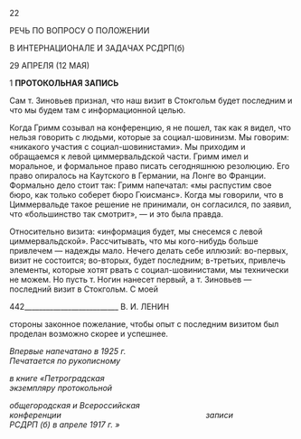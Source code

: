 22

РЕЧЬ ПО ВОПРОСУ О ПОЛОЖЕНИИ

В ИНТЕРНАЦИОНАЛЕ И ЗАДАЧАХ РСДРП(б)

29 АПРЕЛЯ (12 МАЯ)

1 **ПРОТОКОЛЬНАЯ ЗАПИСЬ**

Сам т. Зиновьев признал, что наш визит в Стокгольм будет последним и что мы бу­дем там с информационной целью.

Когда Гримм созывал на конференцию, я не пошел, так как я видел, что нельзя гово­рить с людьми, которые за социал-шовинизм. Мы говорим: «никакого участия с соци­ал-шовинистами». Мы приходим и обращаемся к левой циммервальдской части. Гримм имел и моральное, и формальное право писать сегодняшнюю резолюцию. Его право опиралось на Каутского в Германии, на Лонге во Франции. Формально дело стоит так: Гримм напечатал: «мы распустим свое бюро, как только соберет бюро Гюисманс». Ко­гда мы говорили, что в Циммервальде такое решение не принимали, он согласился, по заявил, что «большинство так смотрит», — и это была правда.

Относительно визита: «информация будет, мы снесемся с левой циммервальдской». Рассчитывать, что мы кого-нибудь больше привлечем — надежды мало. Нечего делать себе иллюзий: во-первых, визит не состоится; во-вторых, будет последним; в-третьих, привлечь элементы, которые хотят рвать с социал-шовинистами, мы технически не мо­жем. Но пусть т. Ногин нанесет первый, а т. Зиновьев — последний визит в Стокгольм. С моей

  

442__________________________ В. И. ЛЕНИН

стороны законное пожелание, чтобы опыт с последним визитом был проделан возмож­но скорее и успешнее.

_Впервые напечатано в 1925 г.                                                           Печатается по рукописному_

_в книге «Петроградская_                                                                   _экземпляру протокольной_

_общегородская и Всероссийская конференции_                                                                 _записи  
РСДРП (б) в апреле 1917 г. »_